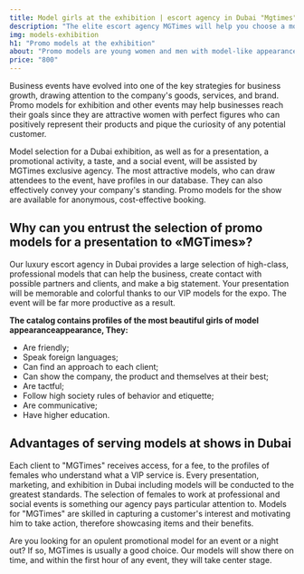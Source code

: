 ```yaml
---
title: Model girls at the exhibition | escort agency in Dubai "Mgtimes"
description: "The elite escort agency MGTimes will help you choose a model for an exhibition in Dubai, as well as a presentation, promo action, tasting and social event. In our catalog you can find profiles of the best TOP models"
img: models-exhibition
h1: "Promo models at the exhibition"
about: "Promo models are young women and men with model-like appearances. They assist with a presentation or exposition and tell attendees of the location of the stand and any current deals for the promoted business. Our agency's models may positively represent your goods and draw people to your business's booth."
price: "800"
---
```


Business events have evolved into one of the key strategies for business growth, drawing attention to the company's goods, services, and brand. Promo models for exhibition and other events may help businesses reach their goals since they are attractive women with perfect figures who can positively represent their products and pique the curiosity of any potential customer.

Model selection for a Dubai exhibition, as well as for a presentation, a promotional activity, a taste, and a social event, will be assisted by MGTimes exclusive agency. The most attractive models, who can draw attendees to the event, have profiles in our database. They can also effectively convey your company's standing. Promo models for the show are available for anonymous, cost-effective booking.

## Why can you entrust the selection of promo models for a presentation to «MGTimes»?

Our luxury escort agency in Dubai provides a large selection of high-class, professional models that can help the business, create contact with possible partners and clients, and make a big statement. Your presentation will be memorable and colorful thanks to our VIP models for the expo. The event will be far more productive as a result.

**The catalog contains profiles of the most beautiful girls of model appearanceappearance, They:**
- Are friendly;
- Speak foreign languages;
- Can find an approach to each client;
- Can show the company, the product and themselves at their best;
- Are tactful;
- Follow high society rules of behavior and etiquette;
- Are communicative;
- Have higher education.

## Advantages of serving models at shows in Dubai

Each client to "MGTimes" receives access, for a fee, to the profiles of females who understand what a VIP service is. Every presentation, marketing, and exhibition in Dubai including models will be conducted to the greatest standards. The selection of females to work at professional and social events is something our agency pays particular attention to. Models for "MGTimes" are skilled in capturing a customer's interest and motivating him to take action, therefore showcasing items and their benefits.

Are you looking for an opulent promotional model for an event or a night out? If so, MGTimes is usually a good choice. Our models will show there on time, and within the first hour of any event, they will take center stage.


